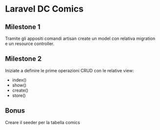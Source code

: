  # Laravel DC Comics

## Milestone 1
Tramite gli appositi comandi artisan create un model con relativa migration e un resource controller.

## Milestone 2
Iniziate a definire le prime operazioni CRUD con le relative view:
- index()
- show()
- create()
- store()

## Bonus
Creare il seeder per la tabella comics